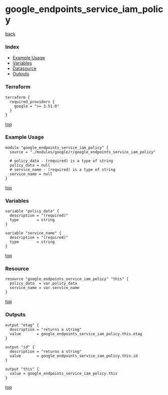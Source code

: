 # google_endpoints_service_iam_policy

[back](../google.md)

### Index

- [Example Usage](#example-usage)
- [Variables](#variables)
- [Datasource](#datasource)
- [Outputs](#outputs)

### Terraform

```hcl
terraform {
  required_providers {
    google = ">= 3.51.0"
  }
}
```

[top](#index)

### Example Usage

```hcl
module "google_endpoints_service_iam_policy" {
  source = "./modules/google/r/google_endpoints_service_iam_policy"

  # policy_data - (required) is a type of string
  policy_data = null
  # service_name - (required) is a type of string
  service_name = null
}
```

[top](#index)

### Variables

```hcl
variable "policy_data" {
  description = "(required)"
  type        = string
}

variable "service_name" {
  description = "(required)"
  type        = string
}
```

[top](#index)

### Resource

```hcl
resource "google_endpoints_service_iam_policy" "this" {
  policy_data  = var.policy_data
  service_name = var.service_name
}
```

[top](#index)

### Outputs

```hcl
output "etag" {
  description = "returns a string"
  value       = google_endpoints_service_iam_policy.this.etag
}

output "id" {
  description = "returns a string"
  value       = google_endpoints_service_iam_policy.this.id
}

output "this" {
  value = google_endpoints_service_iam_policy.this
}
```

[top](#index)